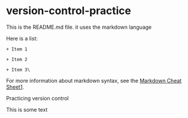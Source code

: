 # version-control-practice

This is the README.md file. it uses the markdown language

Here is a list:

    + Item 1

    + Item 2

    + Item 3\

For more information about markdown syntax, see the [Markdown Cheat Sheet1](https://www.markdownguide.org/cheat-sheet/).

Practicing version control

This is some text
